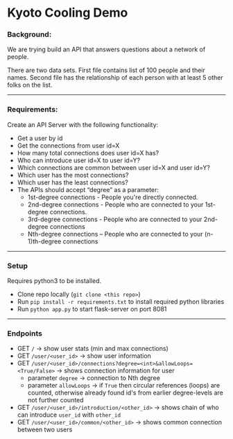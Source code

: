 # Kyoto Cooling Demo

### Background:

We are trying build an API that answers questions about a network of people.

There are two data sets. First file contains list of 100 people and their names. Second file has the relationship of each person with at least 5 other folks on the list.

---  

### Requirements:

Create an API Server with the following functionality:  
- Get a user by id  
- Get the connections from user id=X  
- How many total connections  does user id=X has?  
- Who can introduce user id=X to user id=Y?  
- Which connections are common between user id=X and user id=Y?  
- Which user has the most connections?  
- Which user has the least connections?  
- The APIs should accept “degree” as a parameter:   
    - 1st-degree connections - People you're directly connected.  
    - 2nd-degree connections - People who are connected to your 1st-degree connections.  
    - 3rd-degree connections - People who are connected to your 2nd-degree connections  
    - Nth-degree connections – People who are connected to your (n-1)th-degree connections  

---

### Setup
Requires python3 to be installed.
- Clone repo locally (`git clone <this repo>`)
- Run `pip install -r requirements.txt` to install required python libraries
- Run `python app.py` to start flask-server on port 8081

---

### Endpoints
- GET `/` -> show user stats (min and max connections)
- GET `/user/<user_id>` -> show user information
- GET `/user/<user_id>/connections?degree=<int>&allowLoops=<True/False>` -> shows connection information for user
    - parameter `degree` -> connection to Nth degree
    - parameter `allowLoops` -> if `True` then circular references (loops) are counted, otherwise already found id's from earlier degree-levels are not further counted
- GET `/user/<user_id>/introduction/<other_id>` -> shows chain of who can introduce `user_id` with `other_id`
- GET `/user/<user_id>/common/<other_id>` -> shows common connection between two users